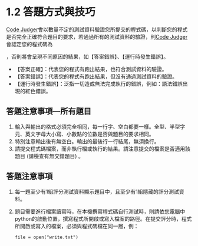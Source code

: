 # 1.2 答題方式與技巧

[Code Judger](http://www.codejudger.com)會以數量不定的測試資料驗證您所提交的程式碼，以判斷您的程式是否完全正確符合題目的要求，若通過所有的測試資料的驗證，則[Code Judger](http://www.codejudger.com)會認定您的程式碼為

，否則將會呈現不同原因的結果，如【答案錯誤】、【運行時發生錯誤】。

* 【答案正確】：代表您的程式有跑出結果，也符合測試資料的驗證。
* 【答案錯誤】：代表您的程式有跑出結果，但沒有通過測試資料的驗證。
* 【運行時發生錯誤】：泛指一切造成無法完成執行的錯誤，例如：語法錯誤出現的紅色錯誤。

## 答題注意事項—所有題目

1. 輸入與輸出的格式必須完全相同，每一行字、空白都要一樣。全型、半型字元、英文字母大小寫、小數點的位數是否與題目的要求相同。
2. 特別注意輸出後有無空白。輸出的最後行一行結尾，無須換行。
3. 請提交程式碼檔案，而非執行檔或執行的結果。請注意提交的檔案是否適用該題目 \(請檢查有無交錯題目\) 。

## 答題注意事項

1. 每一題至少有1組評分測試資料顯示題目中，且至少有1組隱藏的評分測試資料。
2. 題目需要進行檔案讀寫時，在本機撰寫程式碼自行測試時，則請依您電腦中python的啟動位置，撰寫程式所開啟或寫入檔案的路徑。在提交評分時，程式所開啟或寫入的檔案，必須與程式碼檔在同一層，例：

   ```text
   file = open("write.txt")
   ```

